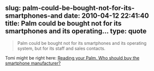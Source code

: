 slug: palm-could-be-bought-not-for-its-smartphones-and
date: 2010-04-12 22:41:40
title: Palm could be bought not for its smartphones and its operating...
type: quote
---

> Palm could be bought not for its smartphones and its operating system, but for its staff and sales contacts.

Tomi might be right here: [Reading your Palm. Who should buy the smartphone manufacturer?](http://communities-dominate.blogs.com/brands/2010/04/reading-your-palm-who-should-buy-the-smartphone-manufacturer.html)
